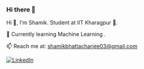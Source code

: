 ### Hi there 👋
Hi 👋, I'm Shamik.
Student at IIT Kharagpur 🚀.

🌱 Currently learning Machine Learning .

📫 Reach me at: shamikbhattacharjee03@gmail.com

[![LinkedIn](https://img.shields.io/badge/LinkedIn-Connect-blue)](https://www.linkedin.com/in/shamik-bhattacharjee-078760221/)
